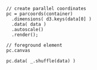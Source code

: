     // create parallel coordinates
    pc = parcoords(container)
      .dimensions( d3.keys(data[0] )
      .data( data )
      .autoscale()
      .render();

    // foreground element
    pc.canvas

    pc.data( _.shuffle(data) )

